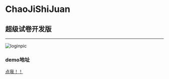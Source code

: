 # ChaoJiShiJuan
## 超级试卷开发版
***

![loginpic](https://github.com/woailuoli993/ChaoJiShiJuan/blob/master/images/chaojishijuandemo.png)


### demo地址 
[点我！！](http://www.chaojishijuan.cn:8060)